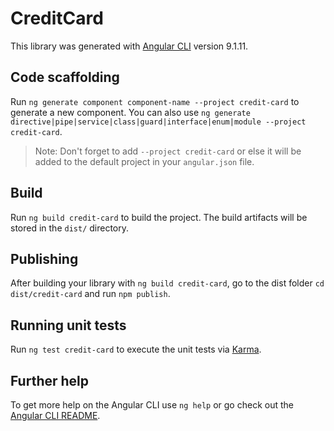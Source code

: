 # CreditCard

This library was generated with [Angular CLI](https://github.com/angular/angular-cli) version 9.1.11.

## Code scaffolding

Run `ng generate component component-name --project credit-card` to generate a new component. You can also use `ng generate directive|pipe|service|class|guard|interface|enum|module --project credit-card`.
> Note: Don't forget to add `--project credit-card` or else it will be added to the default project in your `angular.json` file. 

## Build

Run `ng build credit-card` to build the project. The build artifacts will be stored in the `dist/` directory.

## Publishing

After building your library with `ng build credit-card`, go to the dist folder `cd dist/credit-card` and run `npm publish`.

## Running unit tests

Run `ng test credit-card` to execute the unit tests via [Karma](https://karma-runner.github.io).

## Further help

To get more help on the Angular CLI use `ng help` or go check out the [Angular CLI README](https://github.com/angular/angular-cli/blob/master/README.md).
